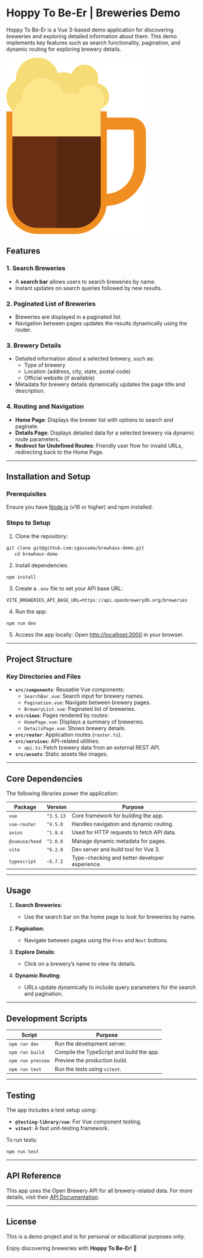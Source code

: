 # Hoppy To Be-Er | Breweries Demo

Hoppy To Be-Er is a Vue 3-based demo application for discovering breweries and exploring detailed information about them. This demo implements key features such as search functionality, pagination, and dynamic routing for exploring brewery details.

![Hoppy Logo](src/assets/beer-mug.svg)

## Features

### 1. Search Breweries
- A **search bar** allows users to search breweries by name.
- Instant updates on search queries followed by new results.

### 2. Paginated List of Breweries
- Breweries are displayed in a paginated list.
- Navigation between pages updates the results dynamically using the router.

### 3. Brewery Details
- Detailed information about a selected brewery, such as:
    - Type of brewery
    - Location (address, city, state, postal code)
    - Official website (if available)
- Metadata for brewery details dynamically updates the page title and description.

### 4. Routing and Navigation
- **Home Page**: Displays the brewer list with options to search and paginate.
- **Details Page**: Displays detailed data for a selected brewery via dynamic route parameters.
- **Redirect for Undefined Routes**: Friendly user flow for invalid URLs, redirecting back to the Home Page.

---

## Installation and Setup

### Prerequisites
Ensure you have [Node.js](https://nodejs.org/) (v16 or higher) and npm installed.

### Steps to Setup
1. Clone the repository:
```shell script
git clone git@github.com:sgassama/brewhaus-demo.git
   cd brewhaus-demo
```

2. Install dependencies:
```shell script
npm install
```

3. Create a `.env` file to set your API base URL:
```
VITE_BREWERIES_API_BASE_URL=https://api.openbrewerydb.org/breweries
```

4. Run the app:
```shell script
npm run dev
```

5. Access the app locally:
   Open [http://localhost:3000](http://localhost:3000) in your browser.

---

## Project Structure

### Key Directories and Files
- **`src/components`**: Reusable Vue components:
    - `SearchBar.vue`: Search input for brewery names.
    - `Pagination.vue`: Navigate between brewery pages.
    - `BreweryList.vue`: Paginated list of breweries.
- **`src/views`**: Pages rendered by routes:
    - `HomePage.vue`: Displays a summary of breweries.
    - `DetailsPage.vue`: Shows brewery details.
- **`src/router`**: Application routes (`router.ts`).
- **`src/services`**: API-related utilities:
    - `api.ts`: Fetch brewery data from an external REST API.
- **`src/assets`**: Static assets like images.

---

## Core Dependencies

The following libraries power the application:

| Package               | Version    | Purpose                                           |
|-----------------------|------------|---------------------------------------------------|
| `vue`                | `^3.5.13`  | Core framework for building the app.             |
| `vue-router`         | `^4.5.0`   | Handles navigation and dynamic routing.          |
| `axios`              | `^1.8.4`   | Used for HTTP requests to fetch API data.        |
| `@vueuse/head`       | `^2.0.0`   | Manage dynamic metadata for pages.               |
| `vite`               | `^6.2.0`   | Dev server and build tool for Vue 3.             |
| `typescript`         | `~5.7.2`   | Type-checking and better developer experience.   |

---

## Usage

1. **Search Breweries**:
    - Use the search bar on the home page to look for breweries by name.

2. **Pagination**:
    - Navigate between pages using the `Prev` and `Next` buttons.

3. **Explore Details**:
    - Click on a brewery’s name to view its details.

4. **Dynamic Routing**:
    - URLs update dynamically to include query parameters for the search and pagination.

---

## Development Scripts

| Script            | Purpose                                     |
|--------------------|---------------------------------------------|
| `npm run dev`     | Run the development server.                |
| `npm run build`   | Compile the TypeScript and build the app.  |
| `npm run preview` | Preview the production build.              |
| `npm run test`    | Run the tests using `vitest`.              |

---

## Testing
The app includes a test setup using:
- **`@testing-library/vue`**: For Vue component testing.
- **`vitest`**: A fast unit-testing framework.

To run tests:
```shell script
npm run test
```

---

## API Reference
This app uses the Open Brewery API for all brewery-related data. For more details, visit their [API Documentation](https://www.openbrewerydb.org/documentation).

---

## License
This is a demo project and is for personal or educational purposes only.

Enjoy discovering breweries with **Hoppy To Be-Er**! 🍺
